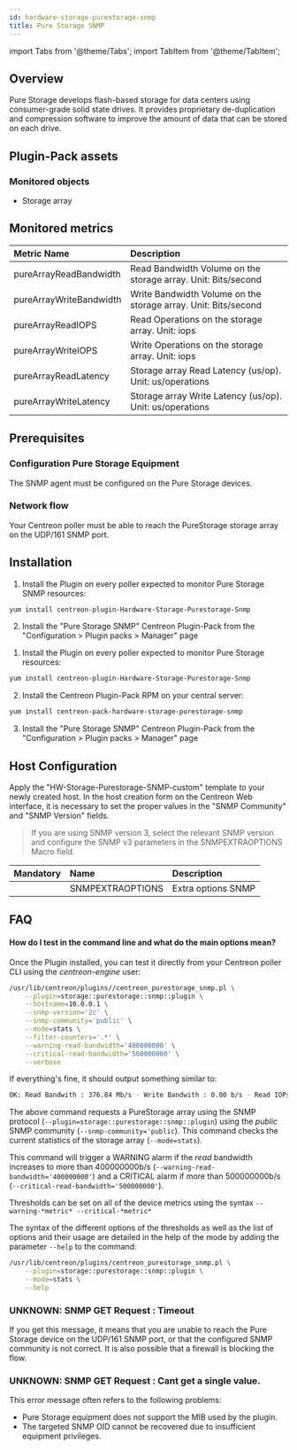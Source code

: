 ```yaml
---
id: hardware-storage-purestorage-snmp
title: Pure Storage SNMP
---
```

import Tabs from '@theme/Tabs';
import TabItem from '@theme/TabItem';


## Overview

Pure Storage develops flash-based storage for data centers using consumer-grade solid state drives. It provides 
proprietary de-duplication and compression software to improve the amount of data that can be stored on each drive.
	
## Plugin-Pack assets

### Monitored objects

* Storage array

## Monitored metrics 

<Tabs groupId="sync">
<TabItem value="Stats" label="Stats">

| Metric Name              | Description                                                     |
| :----------------------- | :-------------------------------------------------------------- |
| pureArrayReadBandwidth   | Read Bandwidth Volume on the storage array. Unit: Bits/second   |
| pureArrayWriteBandwidth  | Write Bandwidth Volume on the storage array. Unit: Bits/second  |
| pureArrayReadIOPS        | Read Operations on the storage array. Unit: iops                |
| pureArrayWriteIOPS       | Write Operations on the storage array. Unit: iops               |
| pureArrayReadLatency     | Storage array Read Latency (us/op). Unit: us/operations         |
| pureArrayWriteLatency    | Storage array Write Latency (us/op). Unit: us/operations        |

</TabItem>
</Tabs>

## Prerequisites

### Configuration Pure Storage Equipment  

The SNMP agent must be configured on the Pure Storage devices.

### Network flow

Your Centreon poller must be able to reach the PureStorage storage array on the UDP/161 SNMP port.

## Installation

<Tabs groupId="sync">
<TabItem value="Online License" label="Online License">

1. Install the Plugin on every poller expected to monitor Pure Storage SNMP resources:

```bash
yum install centreon-plugin-Hardware-Storage-Purestorage-Snmp
```

2. Install the "Pure Storage SNMP" Centreon Plugin-Pack from the "Configuration > Plugin packs > Manager" page

</TabItem>
<TabItem value="Offline License" label="Offline License">

1. Install the Plugin on every poller expected to monitor Pure Storage resources:

```bash
yum install centreon-plugin-Hardware-Storage-Purestorage-Snmp
```

2. Install the Centreon Plugin-Pack RPM on your central server:

```bash
yum install centreon-pack-hardware-storage-purestorage-snmp
```

3. Install the "Pure Storage SNMP" Centreon Plugin-Pack from the "Configuration > Plugin packs > Manager" page

</TabItem>
</Tabs>

## Host Configuration

Apply the "HW-Storage-Purestorage-SNMP-custom" template to your newly created host.
In the host creation form on the Centreon Web interface, it is necessary to set the proper values in the "SNMP Community" and "SNMP Version" fields.

> If you are using SNMP version 3, select the relevant SNMP version and configure the SNMP v3 parameters in the SNMPEXTRAOPTIONS Macro field.

| Mandatory | Name             | Description                        |
| :-------- | :--------------- | :--------------------------------- |
|           | SNMPEXTRAOPTIONS | Extra options SNMP                 |

## FAQ

#### How do I test in the command line and what do the main options mean?

Once the Plugin installed, you can test it directly from your Centreon poller CLI using the *centreon-engine* user:

```bash
/usr/lib/centreon/plugins//centreon_purestorage_snmp.pl \
	--plugin=storage::purestorage::snmp::plugin \
	--hostname=10.0.0.1 \
	--snmp-version='2c' \
	--snmp-community='public' \
	--mode=stats \
	--filter-counters='.*' \
	--warning-read-bandwidth='400000000' \
	--critical-read-bandwidth='500000000' \
	--verbose
```

If everything's fine, it should output something similar to:

```bash
OK: Read Bandwith : 376.84 Mb/s - Write Bandwith : 0.00 b/s - Read IOPs : 3871 - Write IOPs : 0 - Read Latency : 197 us/op - Write Latency : 0 us/op | 'read_bandwidth'=376843408.00b/s;;;0; 'write_bandwidth'=0.00b/s;;;0; 'read_iops'=3871iops;;;0; 'write_iops'=0iops;;;0; 'read_latency'=197us/op;;;0; 'write_latency'=0us/op;;;0;
```

The above command requests a PureStorage array using the SNMP protocol (```--plugin=storage::purestorage::snmp::plugin```) using the *public* SNMP community (```--snmp-community='public```).
This command checks the current statistics of the storage array (```--mode=stats```).

This command will trigger a WARNING alarm if the *read* bandwidth increases to more than 400000000b/s (```--warning-read-bandwidth='400000000'```) and a CRITICAL alarm if more than 500000000b/s (```--critical-read-bandwidth='500000000'```). 

Thresholds can be set on all of the device metrics using the syntax ```--warning-*metric* --critical-*metric*```

The syntax of the different options of the thresholds as well as the list of options and their usage are detailed in the help of the mode by adding the parameter ```--help``` to the command:

```bash
/usr/lib/centreon/plugins/centreon_purestorage_snmp.pl \
	--plugin=storage::purestorage::snmp::plugin \
	--mode=stats \
	--help
```

### UNKNOWN: SNMP GET Request : Timeout

If you get this message, it means that you are unable to reach the Pure Storage device on the UDP/161 SNMP port, or that the configured SNMP community is not correct. It is also possible that a firewall is blocking the flow.

### UNKNOWN: SNMP GET Request : Cant get a single value.

This error message often refers to the following problems: 
* Pure Storage equipment does not support the MIB used by the plugin.
* The targeted SNMP OID cannot be recovered due to insufficient equipment privileges.
